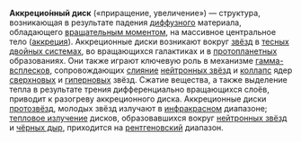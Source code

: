 **Аккрецио́нный диск** («приращение, увеличение») — структура, возникающая в результате падения [диффузного](https://ru.wikipedia.org/wiki/%D0%94%D0%B8%D1%84%D1%84%D1%83%D0%B7%D0%B8%D1%8F "Диффузия") материала, обладающего [вращательным моментом](https://ru.wikipedia.org/wiki/%D0%9C%D0%BE%D0%BC%D0%B5%D0%BD%D1%82_%D0%B8%D0%BC%D0%BF%D1%83%D0%BB%D1%8C%D1%81%D0%B0 "Момент импульса"), на массивное центральное тело ([аккреция](https://ru.wikipedia.org/wiki/%D0%90%D0%BA%D0%BA%D1%80%D0%B5%D1%86%D0%B8%D1%8F "Аккреция")). Аккреционные диски возникают вокруг [звёзд](https://ru.wikipedia.org/wiki/%D0%97%D0%B2%D0%B5%D0%B7%D0%B4%D0%B0 "Звезда") в [тесных двойных системах](https://ru.wikipedia.org/wiki/%D0%A2%D0%B5%D1%81%D0%BD%D0%B0%D1%8F_%D0%B4%D0%B2%D0%BE%D0%B9%D0%BD%D0%B0%D1%8F_%D1%81%D0%B8%D1%81%D1%82%D0%B5%D0%BC%D0%B0 "Тесная двойная система"), во вращающихся галактиках и в [протопланетных](https://ru.wikipedia.org/wiki/%D0%9F%D1%80%D0%BE%D1%82%D0%BE%D0%BF%D0%BB%D0%B0%D0%BD%D0%B5%D1%82%D0%B0 "Протопланета") образованиях. Они также играют ключевую роль в механизме [гамма-всплесков](https://ru.wikipedia.org/wiki/%D0%93%D0%B0%D0%BC%D0%BC%D0%B0-%D0%B2%D1%81%D0%BF%D0%BB%D0%B5%D1%81%D0%BA "Гамма-всплеск"), сопровождающих [слияние](https://ru.wikipedia.org/wiki/%D0%A1%D0%BB%D0%B8%D1%8F%D0%BD%D0%B8%D0%B5_%D0%BD%D0%B5%D0%B9%D1%82%D1%80%D0%BE%D0%BD%D0%BD%D1%8B%D1%85_%D0%B7%D0%B2%D1%91%D0%B7%D0%B4 "Слияние нейтронных звёзд") [нейтронных звёзд](https://ru.wikipedia.org/wiki/%D0%9D%D0%B5%D0%B9%D1%82%D1%80%D0%BE%D0%BD%D0%BD%D0%B0%D1%8F_%D0%B7%D0%B2%D0%B5%D0%B7%D0%B4%D0%B0 "Нейтронная звезда") и [коллапс](https://ru.wikipedia.org/wiki/%D0%9A%D0%BE%D0%BB%D0%BB%D0%B0%D0%BF%D1%81%D0%B0%D1%80 "Коллапсар") ядер [сверхновых](https://ru.wikipedia.org/wiki/%D0%A1%D0%B2%D0%B5%D1%80%D1%85%D0%BD%D0%BE%D0%B2%D0%B0%D1%8F_%D0%B7%D0%B2%D0%B5%D0%B7%D0%B4%D0%B0 "Сверхновая звезда") и [гиперновых](https://ru.wikipedia.org/wiki/%D0%93%D0%B8%D0%BF%D0%B5%D1%80%D0%BD%D0%BE%D0%B2%D0%B0%D1%8F_%D0%B7%D0%B2%D0%B5%D0%B7%D0%B4%D0%B0 "Гиперновая звезда") звёзд. Сжатие вещества, а также выделение тепла в результате трения дифференциально вращающихся слоёв, приводит к разогреву аккреционного диска. Аккреционные диски [протозвёзд](https://ru.wikipedia.org/wiki/%D0%9F%D1%80%D0%BE%D1%82%D0%BE%D0%B7%D0%B2%D0%B5%D0%B7%D0%B4%D0%B0 "Протозвезда"), молодых звёзд излучают в [инфракрасном](https://ru.wikipedia.org/wiki/%D0%98%D0%BD%D1%84%D1%80%D0%B0%D0%BA%D1%80%D0%B0%D1%81%D0%BD%D0%BE%D0%B5_%D0%B8%D0%B7%D0%BB%D1%83%D1%87%D0%B5%D0%BD%D0%B8%D0%B5 "Инфракрасное излучение") диапазоне; [тепловое излучение](https://ru.wikipedia.org/wiki/%D0%A2%D0%B5%D0%BF%D0%BB%D0%BE%D0%B2%D0%BE%D0%B5_%D0%B8%D0%B7%D0%BB%D1%83%D1%87%D0%B5%D0%BD%D0%B8%D0%B5 "Тепловое излучение") дисков, образовавшихся вокруг [нейтронных звёзд](https://ru.wikipedia.org/wiki/%D0%9D%D0%B5%D0%B9%D1%82%D1%80%D0%BE%D0%BD%D0%BD%D0%B0%D1%8F_%D0%B7%D0%B2%D0%B5%D0%B7%D0%B4%D0%B0 "Нейтронная звезда") и [чёрных дыр](https://ru.wikipedia.org/wiki/%D0%A7%D1%91%D1%80%D0%BD%D0%B0%D1%8F_%D0%B4%D1%8B%D1%80%D0%B0 "Чёрная дыра"), приходится на [рентгеновский](https://ru.wikipedia.org/wiki/%D0%A0%D0%B5%D0%BD%D1%82%D0%B3%D0%B5%D0%BD%D0%BE%D0%B2%D1%81%D0%BA%D0%BE%D0%B5_%D0%B8%D0%B7%D0%BB%D1%83%D1%87%D0%B5%D0%BD%D0%B8%D0%B5 "Рентгеновское излучение") диапазон.